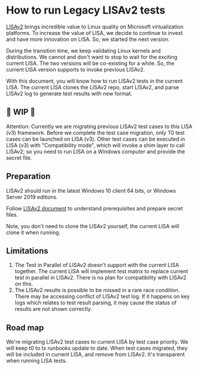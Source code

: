 # How to run Legacy LISAv2 tests

[LISAv2](https://github.com/microsoft/lisa) brings incredible value to Linux
quality on Microsoft virtualization platforms. To increase the value of LISA, we
decide to continue to invest and have more innovation on LISA. So, we started
the next version.

During the transition time, we keep validating Linux kernels and distributions.
We cannot and don't want to stop to wait for the exciting current LISA. The two
versions will be co-existing for a while. So, the current LISA version supports
to invoke previous LISAv2.

With this document, you will know how to run LISAv2 tests in the current LISA.
The current LISA clones the LISAv2 repo, start LISAv2, and parse LISAv2 log to
generate test results with new format.

## :construction: WIP :construction:

Attention: Currently we are migrating previous LISAv2 test cases to this LISA
(v3) framework. Before we complete the test case migration, only T0 test cases
can be launched on LISA (v3). Other test cases can be executed in LISA (v3) with
"Compatibility mode", which will invoke a shim layer to call LISAv2; so you need
to run LISA on a Windows computer and provide the secret file.

## Preparation

LISAv2 should run in the latest Windows 10 client 64 bits, or Windows Server
2019 editions.

Follow [LISAv2
document](https://github.com/microsoft/lisa/blob/master/README.md) to understand
prerequisites and prepare secret files.

Note, you don't need to clone the LISAv2 yourself, the current LISA will clone
it when running.

## Limitations

1. The Test in Parallel of LISAv2 doesn't support with the current LISA
   together. The current LISA will implement test matrix to replace current test
   in parallel in LISAv2. There is no plan for compatibility with LISAv2 on
   this.
2. The LISAv2 results is possible to be missed in a rare race condition. There
   may be accessing conflict of LISAv2 test log. If it happens on key logs which
   relates to test result parsing, it may cause the status of results are not
   shown correctly.

## Road map

We're migrating LISAv2 test cases to current LISA by test case priority. We will
keep t0 to tx runbooks update to date. When test cases migrated, they will be
included in current LISA, and remove from LISAv2. It's transparent when running
LISA tests.
